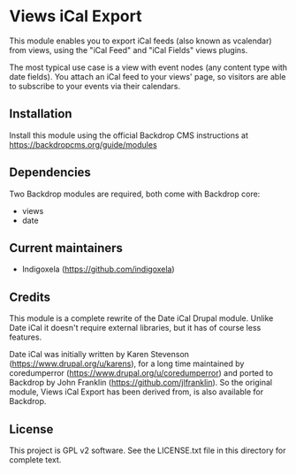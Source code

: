 # Views iCal Export

This module enables you to export iCal feeds (also known as vcalendar) from views, using the "iCal Feed" and "iCal Fields" views plugins.

The most typical use case is a view with event nodes (any content type with date fields). 
You attach an iCal feed to your views' page, so visitors are able to subscribe to your events via their calendars.

## Installation

Install this module using the official Backdrop CMS instructions at https://backdropcms.org/guide/modules

## Dependencies

Two Backdrop modules are required, both come with Backdrop core:

* views
* date

## Current maintainers

* Indigoxela (https://github.com/indigoxela)

## Credits

This module is a complete rewrite of the Date iCal Drupal module.
Unlike Date iCal it doesn't require external libraries, but it has of course less features.

Date iCal was initially written by Karen Stevenson (https://www.drupal.org/u/karens), for a long time maintained
by coredumperror (https://www.drupal.org/u/coredumperror) and ported to Backdrop by John Franklin (https://github.com/jlfranklin).
So the original module, Views iCal Export has been derived from, is also available for Backdrop.

## License

This project is GPL v2 software. See the LICENSE.txt file in this directory for complete text.
